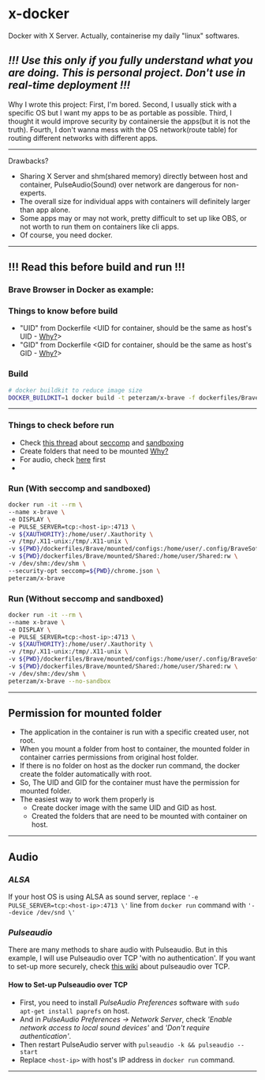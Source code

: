 # x-docker
Docker with X Server. Actually, containerise my daily "linux" softwares. 
## *!!! Use this only if you fully understand what you are doing. This is personal project. Don't use in real-time deployment !!!*
Why I wrote this project:
First, I'm bored. Second, I usually stick with a specific OS but I want my apps to be as portable as possible. Third, I thought it would improve security by containersie the apps(but it is not the truth). Fourth, I don't wanna mess with the OS network(route table) for routing different networks with different apps.

---
Drawbacks?
- Sharing X Server and shm(shared memory) directly between host and container, PulseAudio(Sound) over network are dangerous for non-experts.
- The overall size for individual apps with containers will definitely larger than app alone.
- Some apps may or may not work, pretty difficult to set up like OBS, or not worth to run them on containers like cli apps.
- Of course, you need docker.

---

## !!! Read this before build and run !!! 
### Brave Browser in Docker as example:

### **Things to know before build**
- "UID" from Dockerfile \<UID for container, should be the same as host's UID - [Why?](#permission-for-mounted-folder)>
- "GID" from Dockerfile \<GID for container, should be the same as host's GID - [Why?](#permission-for-mounted-folder)>

### Build
```bash
# docker buildkit to reduce image size
DOCKER_BUILDKIT=1 docker build -t peterzam/x-brave -f dockerfiles/Brave/Dockerfile .
```
---

### **Things to check before run**
- Check [this thread](https://stackoverflow.com/questions/59087200/google-chrome-failed-to-move-to-new-namespace) about [seccomp](https://docs.docker.com/engine/security/seccomp/) and [sandboxing](https://chromium.googlesource.com/chromium/src/+/HEAD/docs/design/sandbox.md)
- Create folders that need to be mounted [Why?](#permission-for-mounted-folder)
- For audio, check [here](#audio) first
- 

### Run (With seccomp and sandboxed)
```bash
docker run -it --rm \
--name x-brave \
-e DISPLAY \
-e PULSE_SERVER=tcp:<host-ip>:4713 \
-v ${XAUTHORITY}:/home/user/.Xauthority \
-v /tmp/.X11-unix:/tmp/.X11-unix \
-v ${PWD}/dockerfiles/Brave/mounted/configs:/home/user/.config/BraveSoftware:rw \
-v ${PWD}/dockerfiles/Brave/mounted/Shared:/home/user/Shared:rw \
-v /dev/shm:/dev/shm \
--security-opt seccomp=${PWD}/chrome.json \
peterzam/x-brave
```

### Run (Without seccomp and sandboxed)
```bash
docker run -it --rm \
--name x-brave \
-e DISPLAY \
-e PULSE_SERVER=tcp:<host-ip>:4713 \
-v ${XAUTHORITY}:/home/user/.Xauthority \
-v /tmp/.X11-unix:/tmp/.X11-unix \
-v ${PWD}/dockerfiles/Brave/mounted/configs:/home/user/.config/BraveSoftware:rw \
-v ${PWD}/dockerfiles/Brave/mounted/Shared:/home/user/Shared:rw \
-v /dev/shm:/dev/shm \
peterzam/x-brave --no-sandbox
```

---

## **Permission for mounted folder**
- The application in the container is run with a specific created user, not root.
- When you mount a folder from host to container, the mounted folder in container carries permissions from original host folder.
- If there is no folder on host as the docker run command, the docker create the folder automatically with root.
- So, The UID and GID for the container must have the permission for mounted folder.
- The easiest way to work them properly is 
    - Create docker image with the same UID and GID as host. 
    - Created the folders that are need to be mounted with container on host.

---

## **Audio**

### *ALSA*
If your host OS is using ALSA as sound server, replace 
`'-e PULSE_SERVER=tcp:<host-ip>:4713 \'` line from `docker run` command with `'--device /dev/snd \'`

### *Pulseaudio*
There are many methods to share audio with Pulseaudio. But in this example, I will use Pulseaudio over TCP 'with no authentication'.
If you want to set-up more securely, check [this wiki](https://github.com/mviereck/x11docker/wiki/Container-sound:-ALSA-or-Pulseaudio#pulseaudio-over-tcp) 
about pulseaudio over TCP.


#### **How to Set-up Pulseaudio over TCP**
- First, you need to install *PulseAudio Preferences* software with `sudo apt-get install paprefs` on host.
- And in *PulseAudio Preferences -> Network Server*, check *'Enable network access to local sound devices'* and *'Don't require authentication'*.
- Then restart PulseAudio server with `pulseaudio -k && pulseaudio --start`
- Replace `<host-ip>` with host's IP address in `docker run` command.

---
